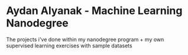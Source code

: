 # Aydan Alyanak - Machine Learning Nanodegree
The projects i've done within my nanodegree program + my own supervised learning exercises with sample datasets
